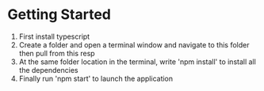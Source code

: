 # Getting Started

1. First install typescript
2. Create a folder and open a terminal window and navigate to this folder then pull from this resp
3. At the same folder location in the terminal, write 'npm install' to install all the dependencies
4. Finally run 'npm start' to launch the application
